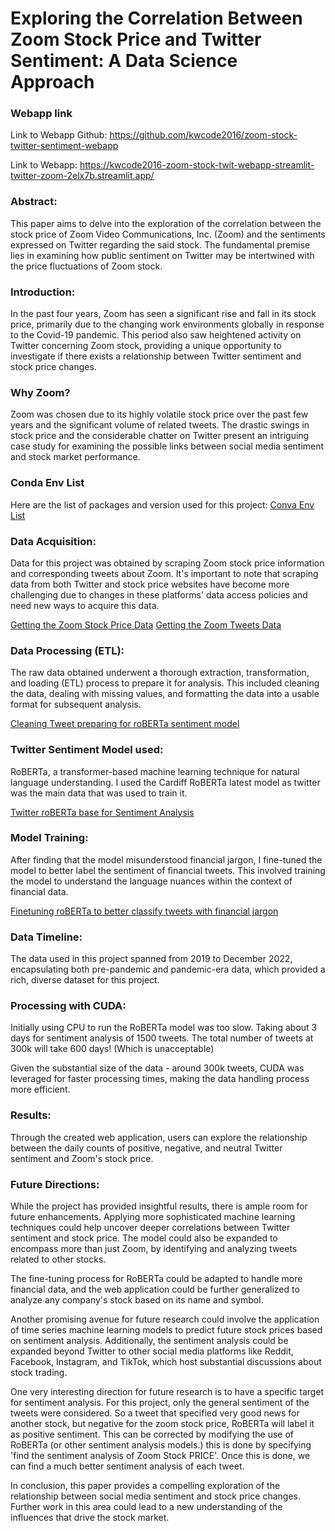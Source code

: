 
# Exploring the Correlation Between Zoom Stock Price and Twitter Sentiment: A Data Science Approach

### Webapp link
Link to Webapp Github: https://github.com/kwcode2016/zoom-stock-twitter-sentiment-webapp

Link to Webapp: https://kwcode2016-zoom-stock-twit-webapp-streamlit-twitter-zoom-2elx7b.streamlit.app/ 




### Abstract:
This paper aims to delve into the exploration of the correlation between the stock price of Zoom Video Communications, Inc. (Zoom) and the sentiments expressed on Twitter regarding the said stock. The fundamental premise lies in examining how public sentiment on Twitter may be intertwined with the price fluctuations of Zoom stock.


### Introduction:
In the past four years, Zoom has seen a significant rise and fall in its stock price, primarily due to the changing work environments globally in response to the Covid-19 pandemic. This period also saw heightened activity on Twitter concerning Zoom stock, providing a unique opportunity to investigate if there exists a relationship between Twitter sentiment and stock price changes.


### Why Zoom?
Zoom was chosen due to its highly volatile stock price over the past few years and the significant volume of related tweets. The drastic swings in stock price and the considerable chatter on Twitter present an intriguing case study for examining the possible links between social media sentiment and stock market performance.


### Conda Env List
Here are the list of packages and version used for this project: [Conva Env List](./conda_env.txt)

### Data Acquisition:
Data for this project was obtained by scraping Zoom stock price information and corresponding tweets about Zoom. It's important to note that scraping data from both Twitter and stock price websites have become more challenging due to changes in these platforms' data access policies and need new ways to acquire this data.

[Getting the Zoom Stock Price Data](code/1a-zm-stock-prices.py)
[Getting the Zoom Tweets Data](code/2a-twitter-zoom-stock-tweets.py)

### Data Processing (ETL):
The raw data obtained underwent a thorough extraction, transformation, and loading (ETL) process to prepare it for analysis. This included cleaning the data, dealing with missing values, and formatting the data into a usable format for subsequent analysis.

[Cleaning Tweet preparing for roBERTa sentiment model](code/3a-tweet-cleaning.py)


### Twitter Sentiment Model used:
RoBERTa, a transformer-based machine learning technique for natural language understanding. I used the Cardiff RoBERTa latest model as twitter was the main data that was used to train it.

[Twitter roBERTa base for Sentiment Analysis](https://huggingface.co/cardiffnlp/twitter-roberta-base-sentiment-latest)


### Model Training:
After finding that the model misunderstood financial jargon, I fine-tuned the model to better label the sentiment of financial tweets. This involved training the model to understand the language nuances within the context of financial data.

[Finetuning roBERTa to better classify tweets with financial jargon](code/4b-Finetuning-Roberta-Saving-Model-SCRIPT.py)

### Data Timeline:
The data used in this project spanned from 2019 to December 2022, encapsulating both pre-pandemic and pandemic-era data, which provided a rich, diverse dataset for this project.

### Processing with CUDA:
Initially using CPU to run the RoBERTa model was too slow. Taking about 3 days for sentiment analysis of 1500 tweets. The total number of tweets at 300k will take 600 days! (Which is unacceptable)

Given the substantial size of the data - around 300k tweets, CUDA was leveraged for faster processing times, making the data handling process more efficient.

### Results:
Through the created web application, users can explore the relationship between the daily counts of  positive, negative, and neutral Twitter sentiment and Zoom's stock price.

### Future Directions:
While the project has provided insightful results, there is ample room for future enhancements. Applying more sophisticated machine learning techniques could help uncover deeper correlations between Twitter sentiment and stock price. The model could also be expanded to encompass more than just Zoom, by identifying and analyzing tweets related to other stocks.

The fine-tuning process for RoBERTa could be adapted to handle more financial data, and the web application could be further generalized to analyze any company's stock based on its name and symbol.

Another promising avenue for future research could involve the application of time series machine learning models to predict future stock prices based on sentiment analysis. Additionally, the sentiment analysis could be expanded beyond Twitter to other social media platforms like Reddit, Facebook, Instagram, and TikTok, which host substantial discussions about stock trading.

One very interesting direction for future research is to have a specific target for sentiment analysis. For this project, only the general sentiment of the tweets were considered. So a tweet that specified very good news for another stock, but negative for the zoom stock price, RoBERTa will label it as positive sentiment. This can be corrected by modifying the use of RoBERTa (or other sentiment analysis models.) this is done by specifying 'find the sentiment analysis of Zoom Stock PRICE'. Once this is done, we can find a much better sentiment analysis of each tweet.

In conclusion, this paper provides a compelling exploration of the relationship between social media sentiment and stock price changes. Further work in this area could lead to a new understanding of the influences that drive the stock market.